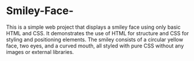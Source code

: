 # Smiley-Face-
This is a simple web project that displays a smiley face using only basic HTML and CSS. It demonstrates the use of HTML for structure and CSS for styling and positioning elements. The smiley consists of a circular yellow face, two eyes, and a curved mouth, all styled with pure CSS without any images or external libraries.
